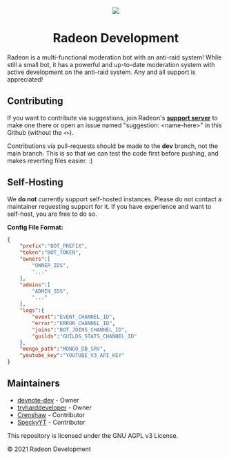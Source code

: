 <p align="center"><img src="https://cdn.discordapp.com/avatars/762359941121048616/5095536e2741937b837d40ac369a4a7b.png"></p>
<h1 align="center">Radeon Development</h1>

Radeon is a multi-functional moderation bot with an anti-raid system! While still a small bot, it has a powerful and up-to-date moderation system with active development on the anti-raid system. Any and all support is appreciated!

## Contributing
If you want to contribute via suggestions, join Radeon's [**support server**](https://discord.com/invite/xcZwGhSy4G) to make one there or open an issue named "suggestion: \<name-here>" in this Github (without the `<>`).

Contributions via pull-requests should be made to the **dev** branch, not the main branch. This is so that we can test the code first before pushing, and makes reverting files easier. :)

## Self-Hosting
We **do not** currently support self-hosted instances. Please do not contact a maintainer requesting support for it. If you have experience and want to self-host, you are free to do so.

**Config File Format:**
```json
{
    "prefix":"BOT_PREFIX",
    "token":"BOT_TOKEN",
    "owners":[
        "OWNER_IDS",
        "..."
    ],
    "admins":[
        "ADMIN_IDS",
        "..."
    ],
    "logs":{
        "event":"EVENT_CHANNEL_ID",
        "error":"ERROR_CHANNEL_ID",
        "joins":"BOT_JOINS_CHANNEL_ID",
        "guilds":"GUILDS_STATS_CHANNEL_ID"
    },
    "mongo_path":"MONGO_DB_SRV",
    "youtube_key":"YOUTUBE_V3_API_KEY"
}
```

## Maintainers
* [devnote-dev](https://github.com/devnote-dev) - Owner
* [tryharddeveloper](https://github.com/tryharddeveloper) - Owner
* [Crenshaw](https://github.com/Crenshaw1312) - Contributor
* [SpeckyYT](https://github.com/SpeckyYT) - Contributor

This repository is licensed under the GNU AGPL v3 License.

© 2021 Radeon Development
